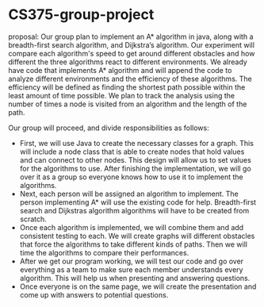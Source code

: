 # CS375-group-project

proposal:
Our group plan to implement an A* algorithm in java, along with a breadth-first search algorithm, and Dijkstra’s algorithm. Our experiment will compare each algorithm's speed to get around different obstacles and how different the three algorithms react to different environments. We already have code that implements A* algorithm and will append the code to analyze different environments and the efficiency of these algorithms. The efficiency will be defined as finding the shortest path possible within the least amount of time possible. We plan to track the analysis using the number of times a node is visited from an algorithm and the length of the path. 

Our group will proceed, and divide responsibilities as follows:
- First, we will use Java to create the necessary classes for a graph. This will include a node class that is able to create nodes that hold values and can connect to other nodes. This design will allow us to set values for the algorithms to use. After finishing the implementation, we will go over it as a group so everyone knows how to use it to implement the algorithms.
- Next, each person will be assigned an algorithm to implement. The person implementing A* will use the existing code for help. Breadth-first search and Dijkstras algorithm algorithms will have to be created from scratch. 
- Once each algorithm is implemented, we will combine them and add consistent testing to each. We will create graphs will different obstacles that force the algorithms to take different kinds of paths. Then we will time the algorithms to compare their performances.
- After we get our program working, we will test our code and go over everything as a team to make sure each member understands every algorithm. This will help us when presenting and answering questions.
- Once everyone is on the same page, we will create the presentation and come up with answers to potential questions.
